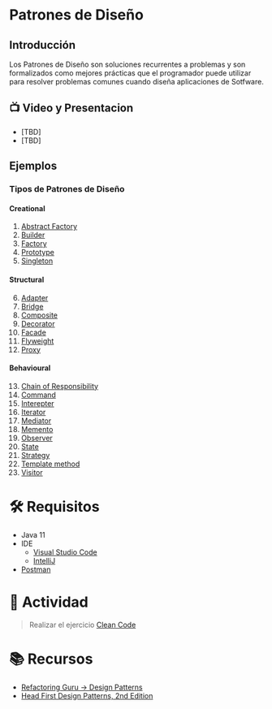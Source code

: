 # Patrones de Diseño

## Introducción
Los Patrones de Diseño son soluciones recurrentes a problemas y son
formalizados como mejores prácticas que el programador puede utilizar
para resolver problemas comunes cuando diseña aplicaciones de Sotfware.

## :tv: Video y Presentacion
- [TBD]
- [TBD]

## Ejemplos
### Tipos de Patrones de Diseño
#### Creational
1. [Abstract Factory](creational/abstract-factory)
2. [Builder](creational/builder)
3. [Factory](creational/factory)
4. [Prototype](creational/prototype)
5. [Singleton](creational/singleton)
#### Structural
6. [Adapter](structural/adapter)
7. [Bridge](structural/bridge)
8. [Composite](structural/composite)
9. [Decorator](structural/decorator)
10. [Facade](structural/facade)
11. [Flyweight](structural/flyweight)
12. [Proxy](structural/proxy)
#### Behavioural
13. [Chain of Responsibility](behavioural/chain-of-responsability)
14. [Command](behavioural/command)
15. [Interepter](behavioural/interpreter)
16. [Iterator](behavioural/iterator)
17. [Mediator](behavioural/mediator)
18. [Memento](behavioural/memento)
19. [Observer](behavioural/observer)
20. [State](behavioural/state)
21. [Strategy](behavioural/strategy)
22. [Template method](behavioural/template-method)
23. [Visitor](behavioural/visitor)

# :hammer_and_wrench: Requisitos
- Java 11
- IDE
    * [Visual Studio Code](https://code.visualstudio.com/download)
    * [IntelliJ](https://www.jetbrains.com/idea/download)
- [Postman](https://www.postman.com/downloads/)

# :pencil: Actividad
> Realizar el ejercicio [Clean Code](../Ejercicios/software-architeture-exercise)

# :books: Recursos
- [Refactoring Guru -> Design Patterns](https://refactoring.guru/design-patterns)
- [Head First Design Patterns, 2nd Edition](https://www.oreilly.com/library/view/head-first-design/9781492077992/)
